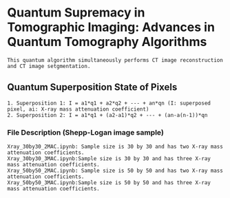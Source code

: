 # Quantum Supremacy in Tomographic Imaging: Advances in Quantum Tomography Algorithms
```
This quantum algorithm simultaneously performs CT image reconstruction and CT image setgmentation.
```

## Quantum Superposition State of Pixels
```
1. Superposition 1: I = a1*q1 + a2*q2 + --- + an*qn (I: superposed pixel, ai: X-ray mass attenuation coefficient)
2. Superposition 2: I = a1*q1 + (a2-a1)*q2 + --- + (an-a(n-1))*qn 
```

### File Description (Shepp-Logan image sample)
```
Xray_30by30_2MAC.ipynb: Sample size is 30 by 30 and has two X-ray mass attenuation coefficients.
Xray_30by30_3MAC.ipynb:Sample size is 30 by 30 and has three X-ray mass attenuation coefficients.
Xray_50by50_2MAC.ipynb: Sample size is 50 by 50 and has two X-ray mass attenuation coefficients.
Xray_50by50_3MAC.ipynb:Sample size is 50 by 50 and has three X-ray mass attenuation coefficients.
```
